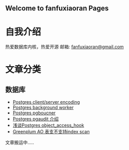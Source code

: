 ## Welcome to fanfuxiaoran Pages

# 自我介绍
热爱数据库内核，热爱开源
邮箱: fanfuxiaoran@gmail.com
# 文章分类
## 数据库
- [Postgres client/server encoding](gp_encoding.md)
- [Postgres background worker](bgworker.md)
- [Postgres pgboucner](pgbouncer.md)
- [Postgres pgaudit 介绍](pgaudit_user_doc.md)
- [浅谈Postgres object_access_hook](object_access_hook.md)
- [Greenplum AO 表支不支持index scan](gp_ao.md)


文章搬运中.....
